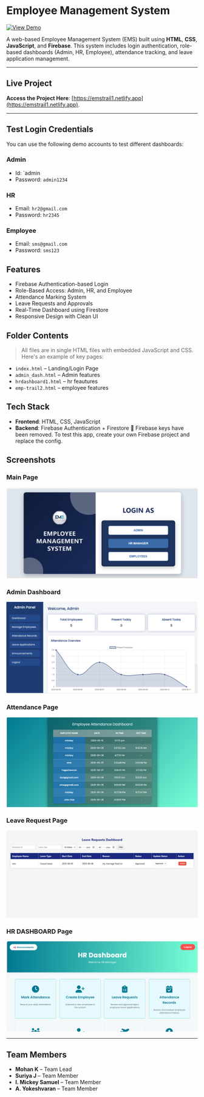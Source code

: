 # Employee Management System 

[![View Demo](https://img.shields.io/badge/Live-Demo-blue)](https://emstrail1.netlify.app)

A web-based Employee Management System (EMS) built using **HTML**, **CSS**, **JavaScript**, and **Firebase**. This system includes login authentication, role-based dashboards (Admin, HR, Employee), attendance tracking, and leave application management.

---

##  Live Project

 **Access the Project Here**: [https://emstrail1.netlify.app](https://emstrail1.netlify.app).

---

##  Test Login Credentials

You can use the following demo accounts to test different dashboards:

###  Admin
- Id: `admin
- Password: `admin1234`

###  HR
- Email: `hr2@gmail.com`
- Password: `hr2345`

###  Employee
- Email: `sms@gmail.com`
- Password: `sms123`



##  Features

-  Firebase Authentication-based Login
-  Role-Based Access: Admin, HR, and Employee
-  Attendance Marking System
-  Leave Requests and Approvals
-  Real-Time Dashboard using Firestore
-  Responsive Design with Clean UI

##  Folder Contents

> All files are in single HTML files with embedded JavaScript and CSS. Here's an example of key pages:

- `index.html` – Landing/Login Page
- `admin_dash.html` – Admin features
- `hrdashboard1.html` – hr feautures
- `emp-trail2.html` – employee features

##  Tech Stack

- **Frontend**: HTML, CSS, JavaScript
- **Backend**: Firebase Authentication + Firestore
🔐 Firebase keys have been removed. To test this app, create your own Firebase project and replace the config.
##  Screenshots

###  Main  Page
![EMS](Screenshots/mainpage.png)

###  Admin Dashboard
![Dashboard](Screenshots/Admindashboard.png)

###  Attendance Page
![Attendance](Screenshots/Attendencerecord.png)

###  Leave Request Page
![Leave](Screenshots/Leaverequest.png)

### HR DASHBOARD Page
![HR](Screenshots/Hrdashboard.png)

---



##  Team Members

- **Mohan K** – Team Lead  
- **Suriya J** – Team Member  
- **I. Mickey Samuel** – Team Member  
- **A. Yokeshvaran** – Team Member



               
             





